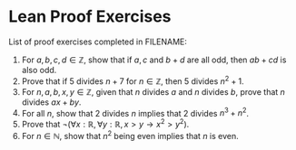 # Lean Proof Exercises
List of proof exercises completed in FILENAME:
1. For $a, b, c, d \in \mathbb{Z}$, show that if $a, c$ and $b+d$ are all odd, then $ab + cd$ is also odd.
2. Prove that if 5 divides $n + 7$ for $n \in \mathbb{Z}$, then 5 divides $n^2 + 1$.
3. For $n, a, b, x, y \in \mathbb{Z}$, given that $n$ divides $a$ and $n$ divides $b$, prove that $n$ divides $ax + by$.
4. For all $n$, show that 2 divides $n$ implies that 2 divides $n ^ 3 + n ^ 2$.
5. Prove that $\neg(\forall x : \mathbb{R}, \forall y : \mathbb{R}, x > y \rightarrow x ^ 2 > y ^ 2)$.
6. For $n \in \mathbb{N}$, show that $n^2$ being even implies that $n$ is even.